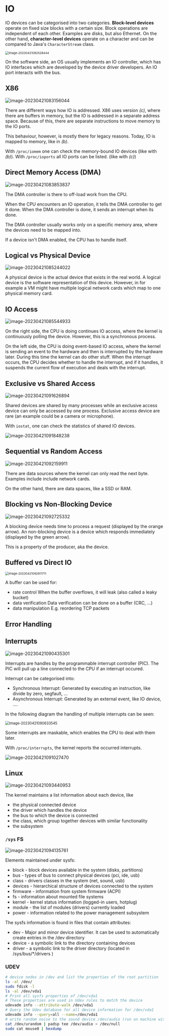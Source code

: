 # IO

IO devices can be categorised into two categories. **Block-level devices** operate on fixed size blocks with a certain size. Block operations are independent of each other. Examples are disks, but also Ethernet. On the other hand, **character-level devices** operate on a character and can be compared to Java's `CharacterStream` class.

<img src="res/IO/image-20230421082528444.png" alt="image-20230421082528444" style="zoom:67%;" />

On the software side, an OS usually implements an IO controller, which has IO interfaces which are developed by the device driver developers. An IO port interacts with the bus.

## X86

![image-20230421083156044](res/IO/image-20230421083156044.png)

There are different ways how IO is addressed. X86 uses version *(c)*, where there are buffers in memory, but the IO is addressed in a separate address space. Because of this, there are separate instructions to move memory to the IO ports. 

This behaviour, however, is mostly there for legacy reasons. Today, IO is mapped to memory, like in *(b)*.

With `/proc/iomem` one can check the memory-bound IO devices (like with *(b)*). With `/proc/ioports` all IO ports can be listed. (like with *(c)*)

## Direct Memory Access (DMA)

![image-20230421083853837](res/IO/image-20230421083853837.png)

The DMA controller is there to off-load work from the CPU.

When the CPU encounters an IO operation, it tells the DMA controller to get it done. When the DMA controller is done, it sends an interrupt when its done.

The DMA controller usually works only on a specific memory area, where the devices need to be mapped into. 

If a device isn't DMA enabled, the CPU has to handle itself.

## Logical vs Physical Device

![image-20230421085244022](res/IO/image-20230421085244022.png)

A physical device is the actual device that exists in the real world. A logical device is the software representation of this device. However, in for example a VM might have multiple logical network cards which map to one physical memory card.

## IO Access

![image-20230421085544933](res/IO/image-20230421085544933.png)

On the right side, the CPU is doing continues IO access, where the kernel is continuously polling the device. However, this is a synchronous process.

On the left side, the CPU is doing event-based IO access, where the kernel is sending an event to the hardware and then is interrupted by the hardware later. During this time the kernel can do other stuff. When the interrupt occurs, the CPU  decides whether to handle the interrupt, and if it handles, it suspends the current flow of execution and deals with the interrupt.

## Exclusive vs Shared Access

![image-20230421091626894](res/IO/image-20230421091626894.png)

Shared devices are shared by many processes while an exclusive access device can only be accessed by one process. Exclusive access device are rare (an example could be a camera or microphone).

With `iostat`, one can check the statistics of shared IO devices.

![image-20230421091848238](res/IO/image-20230421091848238.png)

## Sequential vs Random Access

![image-20230421092159911](res/IO/image-20230421092159911.png)

There are data sources where the kernel can only read the next byte. Examples include include network cards.

On the other hand, there are data spaces, like a SSD or RAM.

## Blocking vs Non-Blocking Device

![image-20230421092725332](res/IO/image-20230421092725332.png)

A blocking device needs time to process a request (displayed by the orange arrow). An non-blocking device is a device which responds immediately (displayed by the green arrow).

This is a property of the producer, aka the device.

## Buffered vs Direct IO

<img src="res/IO/image-20230421092911711.png" alt="image-20230421092911711" style="zoom:67%;" />

A buffer can be used for:

* rate control
  When the buffer overflows, it will leak (also called a leaky bucket)
* data verification
  Data verification can be done on a buffer (CRC, ...)
* data manipulation
  E.g. reordering TCP packets

## Error Handling



## Interrupts

![image-20230421090435301](res/IO/image-20230421090435301.png)

Interrupts are handles by the programmable interrupt controller (PIC). The PIC will pull up a line connected to the CPU if an interrupt occured.

Interrupt can be categorised into:

* Synchronous Interrupt:
  Generated by executing an instruction, like divide by zero, segfault, ...
* Asynchronous Interrupt:
  Generated by an external event, like IO device, ....

In the following diagram the handling of multiple interrupts can be seen:

<img src="res/IO/image-20230421090633545.png" alt="image-20230421090633545" style="zoom:80%;" />

Some interrupts are maskable, which enables the CPU to deal with them later.

With `/proc/interrupts`, the kernel reports the occurred interrupts.

![image-20230421091027470](res/IO/image-20230421091027470.png)

## Linux

![image-20230421093440953](res/IO/image-20230421093440953.png)

The kernel maintains a list information about each device, like

* the physical connected device
* the driver which handles the device
* the bus to which the device is connected
* the class, which group together devices with similar functionality
* the subsystem 

### `/sys` FS

![image-20230421094135761](res/IO/image-20230421094135761.png)

Elements maintained under sysfs:
* block - block devices available in the system (disks, partitions)
* bus - types of bus to connect physical devices (pci, ide, usb)
* class - drivers classes in the system (net, sound, usb)
* devices - hierarchical structure of devices connected to the system
* firmware - information from system firmware (ACPI)
* fs - information about mounted file systems
* kernel - kernel status information (logged-in users, hotplug)
* module - the list of modules (drivers) currently loaded
* power - information related to the power management subsystem

The sysfs information is found in files that contain attributes:
* dev - Major and minor device identifier. It can be used to automatically create entries in the /dev directory
* device - a symbolic link to the directory containing devices
* driver - a symbolic link to the driver directory (located in /sys/bus/*/drivers )

### UDEV

```bash
# device nodes in /dev and list the properties of the root partition
ls -al /dev/
sudo fdisk -l
ls -al /dev/vda1
# Print all sysfs properties of /dev/vda1
# These properties are used in Udev rules to match the device
udevadm info --attribute-walk /dev/vda1
# Query the Udev database for all device information for /dev/vda1
udevadm info --query=all --name=/dev/vda1
# write random noise to the sound device /dev/audio (run on machine with speakers)
cat /dev/urandom | padsp tee /dev/audio > /dev/null
sudo cat mouse0 | hexdump
```

